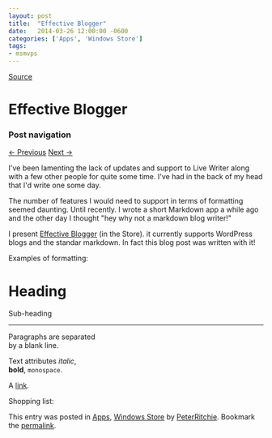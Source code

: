 ```yaml
---
layout: post
title:  "Effective Blogger"
date:   2014-03-26 12:00:00 -0600
categories: ['Apps', 'Windows Store']
tags:
- msmvps
---
```

[Source](http://pr-blog.azurewebsites.net/2014/03/27/effective-blogger/ "Permalink to Effective Blogger")

# Effective Blogger

### Post navigation

[← Previous][1] [Next →][2]

I've been lamenting the lack of updates and support to Live Writer along with a few other people for quite some time. I've had in the back of my head that I'd write one some day.

The number of features I would need to support in terms of formatting seemed daunting. Until recently. I wrote a short Markdown app a while ago and the other day I thought "hey why not a markdown blog writer!"

I present [Effective Blogger][3] (in the Store). it currently supports WordPress blogs and the standar markdown. In fact this blog post was written with it!

Examples of formatting:

Heading  
=======

Sub-heading

* * *

Paragraphs are separated  
by a blank line.

Text attributes _italic_,  
**bold**, `monospace`.

A [link][4].

Shopping list:

This entry was posted in [Apps][5], [Windows Store][6] by [PeterRitchie][7]. Bookmark the [permalink][8]. 

[1]: http://pr-blog.azurewebsites.net/2014/03/23/the-case-of-the-not-so-useful-xbf-error/
[2]: http://pr-blog.azurewebsites.net/2014/04/15/getting-used-to-windows-phone-8-1/
[3]: http://lynk.at/1hgnhH7
[4]: http://example.com
[5]: http://pr-blog.azurewebsites.net/category/apps/
[6]: http://pr-blog.azurewebsites.net/category/windows-store/
[7]: http://pr-blog.azurewebsites.net/author/peterritchie/
[8]: http://pr-blog.azurewebsites.net/2014/03/27/effective-blogger/ "Permalink to Effective Blogger"

